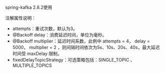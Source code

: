 spring-kafka 2.8.2使用


注解属性说明：

* attempts：重试次数，默认为3。
* @Backoff delay：消费延迟时间，单位为毫秒。
* @Backoff multiplier：延迟时间系数，此例中 attempts = 4， delay = 5000， multiplier = 2 ，则间隔时间依次为5s、10s、20s、40s，最大延迟时间受 maxDelay 限制。
* fixedDelayTopicStrategy：可选策略包括：SINGLE_TOPIC 、MULTIPLE_TOPICS